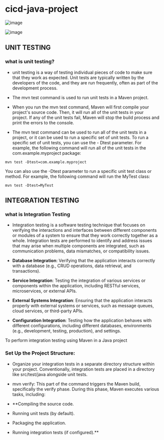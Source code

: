 ﻿# cicd-java-project

![image](https://github.com/pbdinesh057/cicd-java-project/assets/84852077/8ac4f987-678a-4870-8bdb-70399c9f3331)

![image](https://github.com/pbdinesh057/cicd-java-project/assets/84852077/162cf529-3f3b-4d66-80bb-f89724290fa2)

## UNIT TESTING
### what is unit testing?
-  unit testing is a way of testing individual pieces of code to make sure that they work as expected. Unit tests are     typically written by the developers of the code, and they are run frequently, often as part of the development process.
-  The mvn test command is used to run unit tests in a Maven project.
-  When you run the mvn test command, Maven will first compile your project's source code. Then, it will run all of the unit tests in your project. If any of the unit tests fail, Maven 
   will stop the build process and print the errors to the console.

-  The mvn test command can be used to run all of the unit tests in a project, or it can be used to run a specific set of unit tests. To run a specific set of unit tests, you can use the -    Dtest parameter. For example, the following command will run all of the unit tests in the com.example.myproject package:

```
mvn test -Dtest=com.example.myproject
```
You can also use the -Dtest parameter to run a specific unit test class or method. For example, the following command will run the MyTest class:

```
mvn test -Dtest=MyTest
```



## INTEGRATION TESTING
### what is Integration Testing
-  Integration testing is a software testing technique that focuses on verifying the interactions and interfaces between different components or modules of a system to ensure that they work correctly together as a whole. Integration tests are performed to identify and address issues that may arise when multiple components are integrated, such as communication problems, data mismatches, or compatibility issues.

-  **Database Integration**: Verifying that the application interacts correctly with a database (e.g., CRUD operations, data retrieval, and transactions).

-  **Service Integration**: Testing the integration of various services or components within the application, including RESTful services, microservices, or external APIs.

-  **External Systems Integration**: Ensuring that the application interacts properly with external systems or services, such as message queues, cloud services, or third-party APIs.

-  **Configuration Integration**: Testing how the application behaves with different configurations, including different databases, environments (e.g., development, testing, production), and settings.

To perform integration testing using Maven in a Java project

### Set Up the Project Structure:
-  Organize your integration tests in a separate directory structure within your project. Conventionally, integration tests are placed in a directory like src/test/java alongside unit tests.

-  mvn verify: This part of the command triggers the Maven build, specifically the verify phase. During this phase, Maven executes various tasks, including:

- **Compiling the source code.
-  Running unit tests (by default).
-  Packaging the application.
-  Running integration tests (if configured).**
